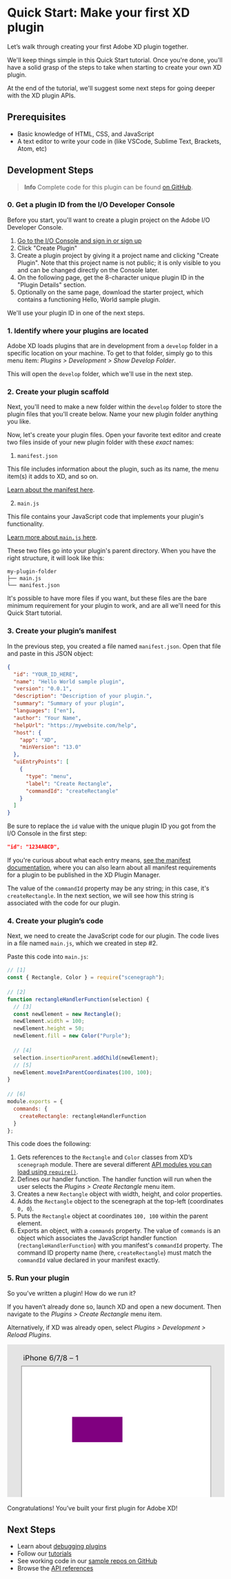 # Quick Start: Make your first XD plugin

Let’s walk through creating your first Adobe XD plugin together.

We'll keep things simple in this Quick Start tutorial. Once you're done, you'll have a solid grasp of the steps to take when starting to create your own XD plugin.

At the end of the tutorial, we'll suggest some next steps for going deeper with the XD plugin APIs.

## Prerequisites

- Basic knowledge of HTML, CSS, and JavaScript
- A text editor to write your code in (like VSCode, Sublime Text, Brackets, Atom, etc)

## Development Steps

> **Info**
> Complete code for this plugin can be found [on GitHub](https://github.com/AdobeXD/Plugin-Samples/tree/master/quick-start).

### 0. Get a plugin ID from the I/O Developer Console

Before you start, you'll want to create a plugin project on the Adobe I/O Developer Console.

1. [Go to the I/O Console and sign in or sign up](https://console.adobe.io/plugins)
1. Click "Create Plugin"
1. Create a plugin project by giving it a project name and clicking "Create Plugin". Note that this project name is not public; it is only visible to you and can be changed directly on the Console later.
1. On the following page, get the 8-character unique plugin ID in the "Plugin Details" section.
1. Optionally on the same page, download the starter project, which contains a functioning Hello, World sample plugin.

We'll use your plugin ID in one of the next steps.

### 1. Identify where your plugins are located

Adobe XD loads plugins that are in development from a `develop` folder in a specific location on your machine. To get to that folder, simply go to this menu item: _Plugins > Development > Show Develop Folder_.

This will open the `develop` folder, which we'll use in the next step.

### 2. Create your plugin scaffold

Next, you'll need to make a new folder within the `develop` folder to store the plugin files that you'll create below. Name your new plugin folder anything you like.

Now, let's create your plugin files. Open your favorite text editor and create two files inside of your new plugin folder with these _exact_ names:

1.  `manifest.json`

This file includes information about the plugin, such as its name, the menu item(s) it adds to XD, and so on.

[Learn about the manifest here](/reference/structure/manifest.md).

2.  `main.js`

This file contains your JavaScript code that implements your plugin's functionality.

[Learn more about `main.js` here](/reference/structure/handlers.md).

These two files go into your plugin's parent directory. When you have the right structure, it will look like this:

```
my-plugin-folder
├── main.js
└── manifest.json
```

It's possible to have more files if you want, but these files are the bare minimum requirement for your plugin to work, and are all we'll need for this Quick Start tutorial.

### 3. Create your plugin’s manifest

In the previous step, you created a file named `manifest.json`. Open that file and paste in this JSON object:

```json
{
  "id": "YOUR_ID_HERE",
  "name": "Hello World sample plugin",
  "version": "0.0.1",
  "description": "Description of your plugin.",
  "summary": "Summary of your plugin",
  "languages": ["en"],
  "author": "Your Name",
  "helpUrl": "https://mywebsite.com/help",
  "host": {
    "app": "XD",
    "minVersion": "13.0"
  },
  "uiEntryPoints": [
    {
      "type": "menu",
      "label": "Create Rectangle",
      "commandId": "createRectangle"
    }
  ]
}
```

Be sure to replace the `id` value with the unique plugin ID you got from the I/O Console in the first step:

```json
"id": "1234ABCD",
```

If you're curious about what each entry means, [see the manifest documentation](/reference/structure/manifest.md), where you can also learn about all manifest requirements for a plugin to be published in the XD Plugin Manager.

The value of the `commandId` property may be any string; in this case, it's `createRectangle`. In the next section, we will see how this string is associated with the code for our plugin.

### 4. Create your plugin’s code

Next, we need to create the JavaScript code for our plugin. The code lives in a file named `main.js`, which we created in step #2.

Paste this code into `main.js`:

```js
// [1]
const { Rectangle, Color } = require("scenegraph");

// [2]
function rectangleHandlerFunction(selection) {
  // [3]
  const newElement = new Rectangle();
  newElement.width = 100;
  newElement.height = 50;
  newElement.fill = new Color("Purple");

  // [4]
  selection.insertionParent.addChild(newElement);
  // [5]
  newElement.moveInParentCoordinates(100, 100);
}

// [6]
module.exports = {
  commands: {
    createRectangle: rectangleHandlerFunction
  }
};
```

This code does the following:

1.  Gets references to the `Rectangle` and `Color` classes from XD’s `scenegraph` module. There are several different [API modules you can load using `require()`](/reference/core/apis.html).
2.  Defines our handler function. The handler function will run when the user selects the _Plugins > Create Rectangle_ menu item.
3.  Creates a new `Rectangle` object with width, height, and color properties.
4.  Adds the `Rectangle` object to the scenegraph at the top-left (coordinates `0, 0`).
5.  Puts the `Rectangle` object at coordinates `100, 100` within the parent element.
6.  Exports an object, with a `commands` property. The value of `commands` is an object which associates the JavaScript handler function (`rectangleHandlerFunction`) with you manifest's `commandId` property. The command ID property name (here, `createRectangle`) must match the `commandId` value declared in your manifest exactly.

### 5. Run your plugin

So you’ve written a plugin! How do we run it?

If you haven’t already done so, launch XD and open a new document. Then navigate to the _Plugins > Create Rectangle_ menu item.

Alternatively, if XD was already open, select _Plugins > Development > Reload Plugins_.

![A rectangle on the artboard](/images/on-canvas.png)

Congratulations! You’ve built your first plugin for Adobe XD!

## Next Steps

- Learn about [debugging plugins](/tutorials/debugging/index.md)
- Follow our [tutorials](/tutorials/)
- See working code in our [sample repos on GitHub](https://github.com/AdobeXD/Plugin-Samples)
- Browse the [API references](/reference/how-to-read.md)
